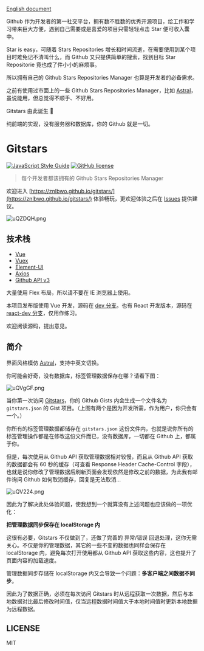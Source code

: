 [English document](https://github.com/znlbwo/gitstars/blob/master/README-en.md)

Github 作为开发者的第一社交平台，拥有数不胜数的优秀开源项目，给工作和学习带来巨大方便，遇到自己需要或是喜爱的项目只需轻轻点击 Star 便可收入囊中。

Star is easy，可随着 Stars Repositories 增长和时间流逝，在需要使用到某个项目时难免记不清叫什么，而 Github 又只提供简单的搜索，找到目标 Star Repositorie 竟也成了件小小的麻烦事。

所以拥有自己的 Github Stars Repositories Manager 也算是开发者的必备需求。

之前有使用过市面上的一些 Github Stars Repositories Manager，比如 [Astral](https://app.astralapp.com)，虽说能用，但总觉得不顺手、不好用。

Gitstars 由此诞生 🎉

纯前端的实现，没有服务器和数据库，你的 Github 就是一切。

# Gitstars

[![JavaScript Style Guide](https://img.shields.io/badge/code_style-standard-brightgreen.svg)](https://standardjs.com)
[![GitHub license](https://img.shields.io/github/license/znlbwo/gitstars.svg)](https://github.com/znlbwo/gitstars/blob/master/LICENSE)

> 每个开发者都该拥有的 Github Stars Repositories Manager

欢迎进入 [https://znlbwo.github.io/gitstars/](https://znlbwo.github.io/gitstars/) 体验畅玩，更欢迎体验之后在 [Issues](https://github.com/znlbwo/gitstars/issues) 提供建议。

![uQZDQH.png](https://s2.ax1x.com/2019/09/28/uQZDQH.png)

## 技术栈

- [Vue](https://cn.vuejs.org/)
- [Vuex](https://vuex.vuejs.org/)
- [Element-UI](http://element-cn.eleme.io/2.0/#/zh-CN)
- [Axios](https://github.com/axios/axios)
- [Github API v3](https://developer.github.com/v3/)

大量使用 Flex 布局，所以请不要在 IE 浏览器上使用。

本项目发布版使用 Vue 开发，源码在 [dev 分支](https://github.com/znlbwo/gitstars/tree/dev)。也有 React 开发版本，源码在 [react-dev 分支](https://github.com/znlbwo/gitstars/tree/react-dev)，仅用作练习。

欢迎阅读源码，提出意见。

## 简介

界面风格模仿 [Astral](https://app.astralapp.com)，支持中英文切换。

你可能会好奇，没有数据库，标签管理数据保存在哪？请看下图：

![uQVgGF.png](https://s2.ax1x.com/2019/09/28/uQVgGF.png)

当你第一次访问 [Gitstars](https://znlbwo.github.io/gitstars/)，你的 Github Gists 内会生成一个文件名为 `gitstars.json` 的 Gist 项目。（上图有两个是因为开发所需，作为用户，你只会有一个。）

你所有的标签管理数据都储存在 `gitstars.json` 这份文件内，也就是说你所有的标签管理操作都是在修改这份文件而已，没有数据库，一切都在 Github 上，都属于你。

但是，每次使用从 Github API 获取管理数据相对较慢，而且从 Github API 获取的数据都会有 60 秒的缓存（可查看 Response Header Cache-Control 字段），也就是说你修改了管理数据后刷新页面会发现依然是修改之前的数据，为此我有邮件询问 Github 如何取消缓存，回复是无法取消...

![uQV224.png](https://s2.ax1x.com/2019/09/28/uQV224.png)

因此为了解决此处体验问题，使我想到一个就算没有上述问题也应该做的一项优化：

**把管理数据同步保存在 localStorage 内**

这很有必要，Gitstars 不仅做到了，还做了完善的 异常/错误 回退处理，这你无需关心。不仅是你的管理数据，其它的一些不变的数据也同样会保存在 localStorage 内，避免每次打开使用都从 Github API 获取这些内容，这也提升了页面内容的加载速度。

管理数据同步存储在 localStorage 内又会导致一个问题：**多客户端之间数据不同步**。

因此为了数据正确，必须在每次访问 Gitstars 时从远程获取一次数据，然后与本地数据对比最后修改时间值，仅当远程数据时间值大于本地时间值时更新本地数据为远程数据。

## LICENSE

MIT
